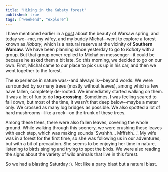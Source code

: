 ```yaml
---
title: "Hiking in the Kabaty forest"
published: true
tags: ["weekend", "explore"]
---  
```




I have mentioned earlier in a [post](./2025-02-23-16-48.html) about the beauty of Warsaw spring, and today we--me, my wifey, and my buddy Michał--went to explore a forest known as *Kabaty*, which is a natural reserve at the vicinity of **Southern Warsaw**. We have been planning since yesterday to go to *Kabaty* with a group. But that group never replied to Michał on messenger--it could be because he asked them a bit late. So this morning, we decided to go on our own. First, Michał came to our place to pick us up in his car, and then we went together to the forest.

The experience in nature was--and always is--beyond words. We were surrounded by so many trees (mostly without leaves), among which a few have fallen, completely de-rooted. We immediately started walking on them. It was a lot of fun to do **log-crossing**. Sometimes, I was feeling scared to fall down, but most of the time, it wasn't that deep below--maybe a meter only. We crossed as many log bridges as possible. We also spotted a lot of hard mushrooms--like a rock--on the trunk of these trees.

Among these trees, there were also fallen leaves, covering the whole ground. While walking through this scenery, we were crushing these leaves with each step, which was making sounds 'Swshhh… Mfffshh…'. My wife was in a forest for the first time, so she was following us in our adventures, but with a bit of precaution. She seems to be enjoying her time in nature, listening to birds singing and trying to spot the birds. We were also reading the signs about the variety of wild animals that live in this forest.

So we had a blasting Saturday :). Not like a party blast but a natural blast.

